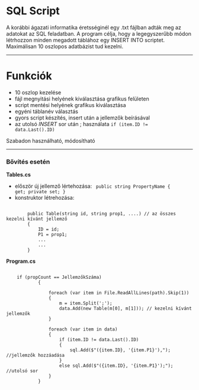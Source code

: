 # SQL Script

A korábbi ágazati informatika éretsséginél egy .txt fájlban adták meg az adatokat az SQL feladatban.
A program célja, hogy a legegyszerűbb módon létrhozzon minden megadott táblához egy INSERT INTO scriptet. 
Maximálisan 10 oszlopos adatbázist tud kezelni.

 * * *

# Funkciók

  * 10 oszlop kezelése
  * fájl megnyitási helyének kiválasztása grafikus felületen
  * script mentési helyének grafikus kiválasztása
  * egyéni táblanév választás
  * gyors script készítés, insert után a jellemzők beírásával
  * az utolsó <em>INSERT</em> sor után ; használata <code>if (item.ID != data.Last().ID)</code>

<footer>Szabadon használható, módosítható</footer>

* * *
### Bővítés esetén

<b>Tables.cs</b>
  * először új jellemző lértehozása: <code> public string PropertyName { get; private set; } </code>
  * konstruktor létrehozása: 

<pre><code>
        public Table(string id, string prop1, ....) // az összes kezelni kívánt jellemző
        {
            ID = id;
            P1 = prop1;
            ...
            ...
        }
</code></pre>

<b>Program.cs</b>

<pre><code>
    if (propCount == JellemzőkSzáma)
            {

                foreach (var item in File.ReadAllLines(path).Skip(1))
                {
                    m = item.Split(';');
                    data.Add(new Table(m[0], m[1])); // kezelni kívánt jellemzők
                }

                foreach (var item in data)
                {
                    if (item.ID != data.Last().ID)
                    {
                        sql.Add($"({item.ID}, '{item.P1}'),"); //jellemzők hozzáadása
                    }
                    else sql.Add($"({item.ID}, '{item.P1}');"); //utolsó sor
                }
            }
</code></pre>


